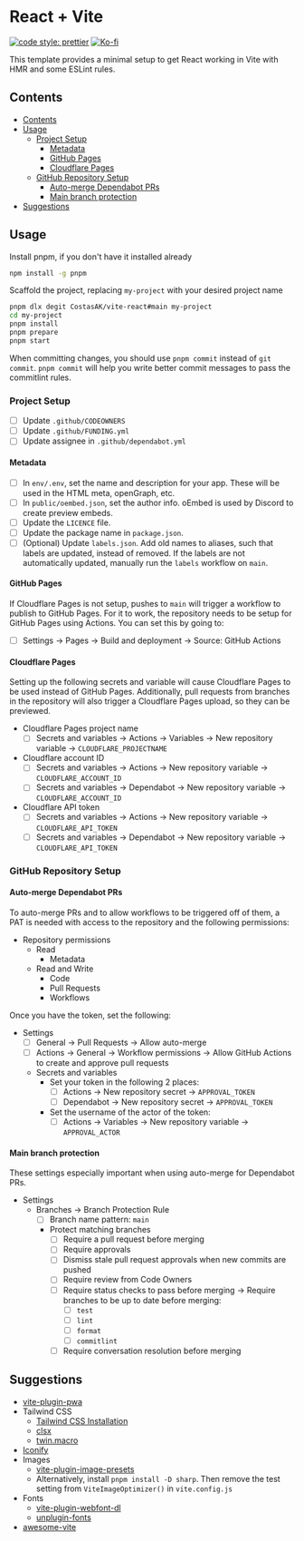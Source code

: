 # React + Vite

[![code style: prettier](https://img.shields.io/badge/code_style-prettier-ff69b4.svg?style=for-the-badge&logo=prettier)](https://github.com/prettier/prettier)
[![Ko-fi](https://img.shields.io/badge/support_me_on_ko--fi-F16061?style=for-the-badge&logo=kofi&logoColor=f5f5f5)](https://ko-fi.com/CostasAK)

This template provides a minimal setup to get React working in Vite with HMR and some ESLint rules.

## Contents

- [Contents](#contents)
- [Usage](#usage)
  - [Project Setup](#project-setup)
    - [Metadata](#metadata)
    - [GitHub Pages](#github-pages)
    - [Cloudflare Pages](#cloudflare-pages)
  - [GitHub Repository Setup](#github-repository-setup)
    - [Auto-merge Dependabot PRs](#auto-merge-dependabot-prs)
    - [Main branch protection](#main-branch-protection)
- [Suggestions](#suggestions)

## Usage

Install pnpm, if you don't have it installed already

```sh
npm install -g pnpm
```

Scaffold the project, replacing `my-project` with your desired project name

```sh
pnpm dlx degit CostasAK/vite-react#main my-project
cd my-project
pnpm install
pnpm prepare
pnpm start
```

When committing changes, you should use `pnpm commit` instead of `git commit`. `pnpm commit` will help you write better commit messages to pass the commitlint rules.

### Project Setup

- [ ] Update `.github/CODEOWNERS`
- [ ] Update `.github/FUNDING.yml`
- [ ] Update assignee in `.github/dependabot.yml`

#### Metadata

- [ ] In `env/.env`, set the name and description for your app. These will be used in the HTML meta, openGraph, etc.
- [ ] In `public/oembed.json`, set the author info. oEmbed is used by Discord to create preview embeds.
- [ ] Update the `LICENCE` file.
- [ ] Update the package name in `package.json`.
- [ ] (Optional) Update `labels.json`. Add old names to aliases, such that labels are updated, instead of removed. If the labels are not automatically updated, manually run the `labels` workflow on `main`.

#### GitHub Pages

If Cloudflare Pages is not setup, pushes to `main` will trigger a workflow to publish to GitHub Pages. For it to work, the repository needs to be setup for GitHub Pages using Actions. You can set this by going to:

- [ ] Settings → Pages → Build and deployment → Source: GitHub Actions

#### Cloudflare Pages

Setting up the following secrets and variable will cause Cloudflare Pages to be used instead of GitHub Pages. Additionally, pull requests from branches in the repository will also trigger a Cloudflare Pages upload, so they can be previewed.

- Cloudflare Pages project name
  - [ ] Secrets and variables → Actions → Variables → New repository variable → `CLOUDFLARE_PROJECTNAME`
- Cloudflare account ID
  - [ ] Secrets and variables → Actions → New repository variable → `CLOUDFLARE_ACCOUNT_ID`
  - [ ] Secrets and variables → Dependabot → New repository variable → `CLOUDFLARE_ACCOUNT_ID`
- Cloudflare API token
  - [ ] Secrets and variables → Actions → New repository variable → `CLOUDFLARE_API_TOKEN`
  - [ ] Secrets and variables → Dependabot → New repository variable → `CLOUDFLARE_API_TOKEN`

### GitHub Repository Setup

#### Auto-merge Dependabot PRs

To auto-merge PRs and to allow workflows to be triggered off of them, a PAT is needed with access to the repository and the following permissions:

- Repository permissions
  - Read
    - Metadata
  - Read and Write
    - Code
    - Pull Requests
    - Workflows

Once you have the token, set the following:

- Settings
  - [ ] General → Pull Requests → Allow auto-merge
  - [ ] Actions → General → Workflow permissions → Allow GitHub Actions to create and approve pull requests
  - Secrets and variables
    - Set your token in the following 2 places:
      - [ ] Actions → New repository secret → `APPROVAL_TOKEN`
      - [ ] Dependabot → New repository secret → `APPROVAL_TOKEN`
    - Set the username of the actor of the token:
      - [ ] Actions → Variables → New repository variable → `APPROVAL_ACTOR`

#### Main branch protection

These settings especially important when using auto-merge for Dependabot PRs.

- Settings
  - Branches → Branch Protection Rule
    - [ ] Branch name pattern: `main`
    - Protect matching branches
      - [ ] Require a pull request before merging
      - [ ] Require approvals
      - [ ] Dismiss stale pull request approvals when new commits are pushed
      - [ ] Require review from Code Owners
      - [ ] Require status checks to pass before merging → Require branches to be up to date before merging:
        - [ ] `test`
        - [ ] `lint`
        - [ ] `format`
        - [ ] `commitlint`
      - [ ] Require conversation resolution before merging

## Suggestions

- [vite-plugin-pwa](https://github.com/antfu/vite-plugin-pwa)
- Tailwind CSS
  - [Tailwind CSS Installation](https://tailwindcss.com/docs/installation)
  - [clsx](https://github.com/lukeed/clsx)
  - [twin.macro](https://github.com/ben-rogerson/twin.macro)
- [Iconify](https://icon-sets.iconify.design)
- Images
  - [vite-plugin-image-presets](https://github.com/ElMassimo/vite-plugin-image-presets)
  - Alternatively, install `pnpm install -D sharp`. Then remove the test setting from `ViteImageOptimizer()` in `vite.config.js`
- Fonts
  - [vite-plugin-webfont-dl](https://github.com/feat-agency/vite-plugin-webfont-dl)
  - [unplugin-fonts](https://github.com/cssninjaStudio/unplugin-fonts)
- [awesome-vite](https://github.com/vitejs/awesome-vite)
